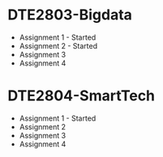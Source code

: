 # DTE2803-Bigdata
- Assignment 1 - Started
- Assignment 2 - Started
- Assignment 3
- Assignment 4


# DTE2804-SmartTech
- Assignment 1 - Started
- Assignment 2
- Assignment 3
- Assignment 4
